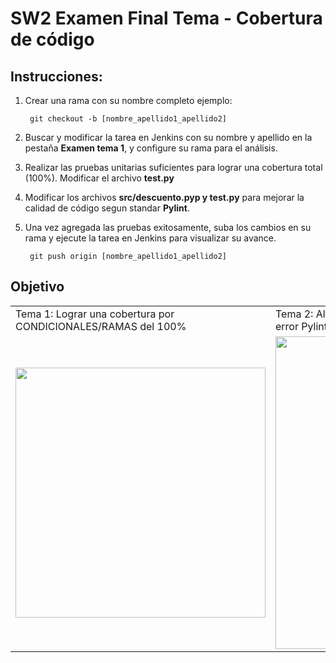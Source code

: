 # SW2 Examen Final Tema - Cobertura de código

## Instrucciones:

1. Crear una rama con su nombre completo ejemplo:

		git checkout -b [nombre_apellido1_apellido2]

2. Buscar y modificar la tarea en Jenkins con su nombre y apellido en la pestaña **Examen tema 1**, y configure su rama para el análisis. 
3. Realizar las pruebas unitarias suficientes para lograr una cobertura total (100%). Modificar el archivo **test.py**
4. Modificar los archivos **src/descuento.pyp y test.py** para mejorar la calidad de código segun standar **Pylint**.
5. Una vez agregada las pruebas exitosamente, suba los cambios en su rama y ejecute la tarea en Jenkins para visualizar su avance.

		git push origin [nombre_apellido1_apellido2]

## Objetivo

<table style="width:100%">
	<tr>
		<td>Tema 1: Lograr una cobertura por CONDICIONALES/RAMAS del 100%</td>
		<td>Tema 2: Alcanzar un refactorin con Pylint del 9.69/10 (Solo 1 error Pylint permitido)</td>
	</tr>
	<tr>
		<td><img src="https://i.ibb.co/K7vtKNf/cobertura.png" width="400"></td>
		<td><img src="https://i.ibb.co/KXdWHg7/pylint.png" width="500"></td>
	</tr>
</table>
